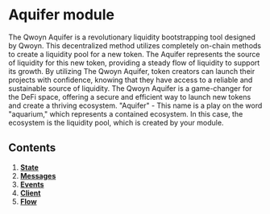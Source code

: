 # Aquifer module

The Qwoyn Aquifer is a revolutionary liquidity bootstrapping tool designed by Qwoyn. This decentralized method utilizes completely on-chain methods to create a liquidity pool for a new token. The Aquifer represents the source of liquidity for this new token, providing a steady flow of liquidity to support its growth. By utilizing The Qwoyn Aquifer, token creators can launch their projects with confidence, knowing that they have access to a reliable and sustainable source of liquidity. The Qwoyn Aquifer is a game-changer for the DeFi space, offering a secure and efficient way to launch new tokens and create a thriving ecosystem.
"Aquifer" - This name is a play on the word "aquarium," which represents a contained ecosystem. In this case, the ecosystem is the liquidity pool, which is created by your module.

## Contents

1. **[State](01_state.md)**
2. **[Messages](02_messages.md)**
3. **[Events](03_events.md)**
4. **[Client](04_cli_examples.md)**
5. **[Flow](05_execution_flow.md)**
